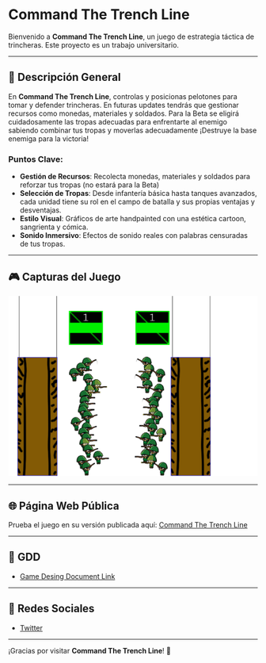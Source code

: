 # Command The Trench Line

Bienvenido a **Command The Trench Line**, un juego de estrategia táctica de trincheras. Este proyecto es un trabajo universitario.

---

## 📝 Descripción General

En **Command The Trench Line**, controlas y posicionas pelotones para tomar y defender trincheras. En futuras updates tendrás que gestionar recursos como monedas, materiales y soldados. Para la Beta se eligirá cuidadosamente las tropas adecuadas para enfrentarte al enemigo sabiendo combinar tus tropas y moverlas adecuadamente ¡Destruye la base enemiga para la victoria!

### Puntos Clave:
- **Gestión de Recursos**: Recolecta monedas, materiales y soldados para reforzar tus tropas (no estará para la Beta)
- **Selección de Tropas**: Desde infantería básica hasta tanques avanzados, cada unidad tiene su rol en el campo de batalla y sus propias ventajas y desventajas.
- **Estilo Visual**: Gráficos de arte handpainted con una estética cartoon, sangrienta y cómica.
- **Sonido Inmersivo**: Efectos de sonido reales con palabras censuradas de tus tropas.

---

## 🎮 Capturas del Juego

![Gameplay](Assets/Images/GitHub/Captura.png)

---

## 🌐 Página Web Pública

Prueba el juego en su versión publicada aquí: [Command The Trench Line](https://alvapina.github.io/CommandTheTrenchLine/)

---

## 📱 GDD

- [Game Desing Document Link](https://docs.google.com/document/d/1dfmlh_B2gY8Bidv1JY2kcPE-pw0b2B_AI9-840cx3kk/edit?usp=sharing)

---

## 📱 Redes Sociales

- [Twitter](https://x.com/DummyStudiosUCM)

---

¡Gracias por visitar **Command The Trench Line**! 🎉